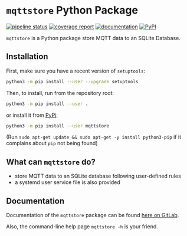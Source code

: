 # `mqttstore` Python Package

[![pipeline status](https://gitlab.com/tue-umphy/co2mofetten/python3-mqttstore/badges/master/pipeline.svg)](https://gitlab.com/tue-umphy/co2mofetten/python3-mqttstore/commits/master)
[![coverage report](https://gitlab.com/tue-umphy/co2mofetten/python3-mqttstore/badges/master/coverage.svg)](https://tue-umphy.gitlab.io/co2mofetten/python3-mqttstore/coverage-report/)
[![documentation](https://img.shields.io/badge/docs-sphinx-brightgreen.svg)](https://tue-umphy.gitlab.io/co2mofetten/python3-mqttstore)
[![PyPI](https://badge.fury.io/py/mqttstore.svg)](https://badge.fury.io/py/mqttstore)

`mqttstore` is a Python package store MQTT data to an SQLite Database.

## Installation

First, make sure you have a recent version of `setuptools`:

```bash
python3 -m pip install --user --upgrade setuptools
```

Then, to install, run from the repository root:

```bash
python3 -m pip install --user .
```

or install it from [PyPi](https://pypi.org/project/mqttstore):

```bash
python3 -m pip install --user mqttstore
```

(Run `sudo apt-get update && sudo apt-get -y install python3-pip` if it
complains about `pip` not being found)

## What can `mqttstore` do?

- store MQTT data to an SQLite database following user-defined rules
- a systemd user service file is also provided

## Documentation

Documentation of the `mqttstore` package can be found [here on
GitLab](https://tue-umphy.gitlab.io/co2mofetten/python3-mqttstore/).

Also, the command-line help page `mqttstore -h` is your friend.
